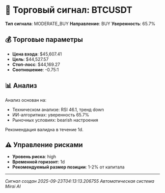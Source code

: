 
# 🎯 Торговый сигнал: BTCUSDT

**Тип сигнала**: MODERATE_BUY
**Направление**: BUY
**Уверенность**: 65.7%

## 💰 Торговые параметры
- **Цена входа**: $45,607.41
- **Цель**: $44,527.57
- **Стоп-лосс**: $44,169.27
- **Соотношение**: -0.75:1

## 📊 Анализ

Анализ основан на:
- Техническом анализе: RSI 46.1, тренд down
- ИИ-алгоритмах: уверенность 65.7%
- Рыночных условиях: bearish настроения

Рекомендация валидна в течение 1d.
        

## ⚠️ Управление рисками
- **Уровень риска**: high
- **Временной горизонт**: 1d
- **Рекомендуемый размер позиции**: 1-2% от капитала

---
*Сигнал создан 2025-09-23T04:13:13.206755*
*Автоматическая система Mirai AI*
        